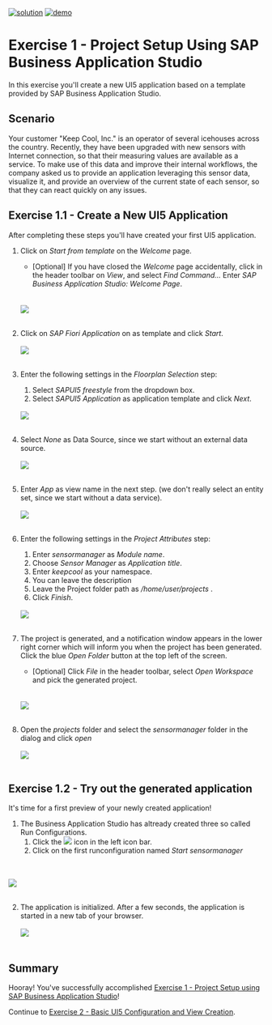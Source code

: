 [![solution](https://flat.badgen.net/badge/solution/available/green?icon=github)](https://github.com/SAP-samples/teched2020-DEV164/tree/code/ex1/TechEd2020)
[![demo](https://flat.badgen.net/badge/demo/deployed/blue?icon=chrome)](https://sap-samples.github.io/teched2020-DEV164/ex1/TechEd2020/SensorManager/webapp/)

# Exercise 1 - Project Setup Using SAP Business Application Studio

In this exercise you'll create a new UI5 application based on a template provided by SAP Business Application Studio.

## Scenario

Your customer "Keep Cool, Inc." is an operator of several icehouses across the country. Recently, they have been upgraded with new sensors with Internet connection, so that their measuring values are available as a service. To make use of this data and improve their internal workflows, the company asked us to provide an application leveraging this sensor data, visualize it, and provide an overview of the current state of each sensor, so that they can react quickly on any issues.

## Exercise 1.1 - Create a New UI5 Application

After completing these steps you'll have created your first UI5 application.

1. Click on *Start from template* on the *Welcome* page.
    * [Optional] If you have closed the *Welcome* page accidentally, click in the header toolbar on *View*, and select *Find Command...*  Enter *SAP Business Application Studio: Welcome Page*.</ul>
<br><br>![](images/01_01_0010b.png)<br><br>

2. Click on *SAP Fiori Application* on as template and click *Start*.
<br><br>![](images/01_01_0015b.png)<br><br>

3. Enter the following settings in the *Floorplan Selection* step: 
    1. Select *SAPUI5 freestyle* from the dropdown box.
    2. Select *SAPUI5 Application* as application template and click *Next*.</ol>
<br>![](images/01_01_0020b.png)<br><br><ol>

4. Select *None* as Data Source, since we start without an external data source.
<br><br>![](images/01_01_0025b.png)<br><br>
   
5. Enter *App* as view name in the next step. (we don't really select an entity set, since we start without a data service).
<br><br>![](images/01_01_0030b.png)<br><br>

6. Enter the following settings in the *Project Attributes* step:
    1. Enter *sensormanager* as *Module name*. 
    2. Choose *Sensor Manager* as *Application title*.
    3. Enter *keepcool* as your namespace.
    4. You can leave the description
    5. Leave the Project folder path as */home/user/projects* .
    6. Click *Finish*. </ol>
<br>![](images/01_01_0050b.png)<br><br><ol>

7. The project is generated, and a notification window appears in the lower right corner which will inform you when the project has been generated. Click the blue *Open Folder* button at the top left of the screen.
   * [Optional] Click *File* in the header toolbar, select *Open Workspace* and pick the generated project.  </ul>
<br><br>![](images/01_01_0060b.png)<br><br>

8. Open the *projects* folder and select the *sensormanager* folder in the dialog and click *open*
<br><br>![](images/01_01_0071b.png)<br><br>

## Exercise 1.2 - Try out the generated application

It's time for a first preview of your newly created application!

1. The Business Application Studio has altready created three so called Run Configurations.
    1. Click the ![](images/01_02_0005b.png) icon in the left icon bar.
    2. Click on the first runconfiguration named *Start sensormanager*

<br><br>![](images/01_02_0010b.png)<br><br>

2. The application is initialized. After a few seconds, the application is started in a new tab of your browser.
<br><br>![](images/01_02_0040b.png)<br><br>


## Summary

Hooray! You've successfully accomplished [Exercise 1 - Project Setup using SAP Business Application Studio](#exercise-1---project-setup-using-sap-business-applicationsstudio)!

Continue to [Exercise 2 - Basic UI5 Configuration and  View Creation](../ex2/README.md).
